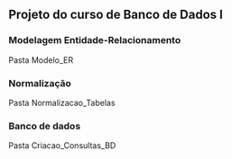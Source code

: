 ## Projeto do curso de Banco de Dados I


### Modelagem Entidade-Relacionamento 
Pasta Modelo_ER 

### Normalização
Pasta Normalizacao_Tabelas

### Banco de dados
Pasta Criacao_Consultas_BD

